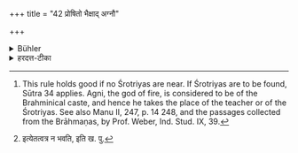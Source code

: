 +++
title = "42 प्रोषितो भैक्षाद् अग्नौ"

+++

<details><summary>Bühler</summary>

42. If (the pupil) is on a journey, he shall throw [^18]  a part of the alms into the fire and eat (the remainder).


[^18]:  This rule holds good if no Śrotriyas are near. If Śrotriyas are to be found, Sūtra 34 applies. Agni, the god of fire, is considered to be of the Brahminical caste, and hence he takes the place of the teacher or of the Śrotriyas. See also Manu II, 247, p. 14 248, and the passages collected from the Brāhmaṇas, by Prof. Weber, Ind. Stud. IX, 39.
</details>

<details><summary>हरदत्त-टीका</summary>

## सूत्रम्
प्रोषितो भैक्षादग्नौ कृत्वा भुज्जीत ॥ ४२ ॥  
### टिप्पनी
यदि शिष्य आचार्यार्थमात्मार्थं वा प्रोषितः स्यात् तदा भैक्षात् किञ्चिदादायाग्नौ कृत्वा प्रक्षिप्य शेषं भुञ्जीत श्रोत्रियाणां सद्भावे असद्भावे च ।   'अन्येभ्योऽपि श्रोत्रियेभ्य'[^२] इत्येतन्न भवति । यदि स्यात्तत्रैवायं ब्रूया'त्तदभावेऽग्नौ कृत्वा भुञ्जीते'ति । यद्यपि तत्राचार्यस्य प्रवासः प्रकृतः, तथापि न्यायसाम्याच्छिष्यस्यापि विप्रवासे भविष्यति ॥ ४२ ॥  

[^२]:

    इत्येतत्वत्र न भवति, इति ख. पु.
</details>
